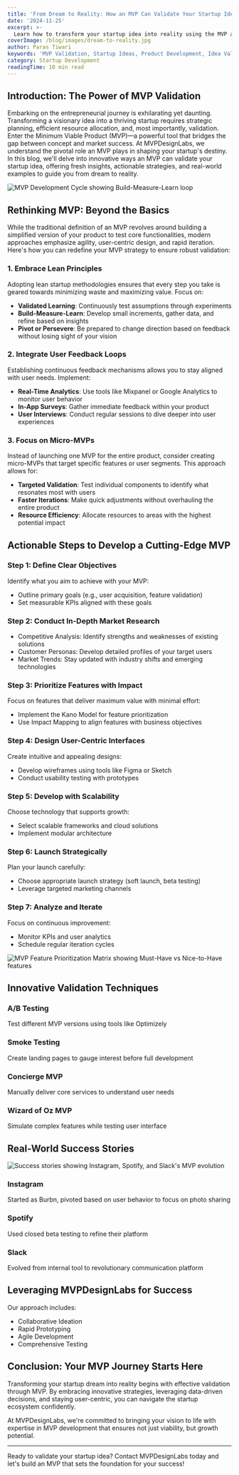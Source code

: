 ```yaml
---
title: 'From Dream to Reality: How an MVP Can Validate Your Startup Idea'
date: '2024-11-25'
excerpt: >-
  Learn how to transform your startup idea into reality using the MVP approach. Discover practical steps, validation techniques, and real-world examples to minimize risks and maximize success potential.
coverImage: /blog/images/dream-to-reality.jpg
author: Paras Tiwari
keywords: 'MVP Validation, Startup Ideas, Product Development, Idea Validation, Market Testing, Product-Market Fit'
category: Startup Development
readingTime: 10 min read
---
```


## Introduction: The Power of MVP Validation

Embarking on the entrepreneurial journey is exhilarating yet daunting. Transforming a visionary idea into a thriving startup requires strategic planning, efficient resource allocation, and, most importantly, validation. Enter the Minimum Viable Product (MVP)—a powerful tool that bridges the gap between concept and market success. At MVPDesignLabs, we understand the pivotal role an MVP plays in shaping your startup's destiny. In this blog, we'll delve into innovative ways an MVP can validate your startup idea, offering fresh insights, actionable strategies, and real-world examples to guide you from dream to reality.

![MVP Development Cycle showing Build-Measure-Learn loop](/blog/images/mvp-cycle.jpg)

## Rethinking MVP: Beyond the Basics

While the traditional definition of an MVP revolves around building a simplified version of your product to test core functionalities, modern approaches emphasize agility, user-centric design, and rapid iteration. Here's how you can redefine your MVP strategy to ensure robust validation:

### 1. Embrace Lean Principles

Adopting lean startup methodologies ensures that every step you take is geared towards minimizing waste and maximizing value. Focus on:

- **Validated Learning**: Continuously test assumptions through experiments
- **Build-Measure-Learn**: Develop small increments, gather data, and refine based on insights
- **Pivot or Persevere**: Be prepared to change direction based on feedback without losing sight of your vision

### 2. Integrate User Feedback Loops

Establishing continuous feedback mechanisms allows you to stay aligned with user needs. Implement:

- **Real-Time Analytics**: Use tools like Mixpanel or Google Analytics to monitor user behavior
- **In-App Surveys**: Gather immediate feedback within your product
- **User Interviews**: Conduct regular sessions to dive deeper into user experiences

### 3. Focus on Micro-MVPs

Instead of launching one MVP for the entire product, consider creating micro-MVPs that target specific features or user segments. This approach allows for:

- **Targeted Validation**: Test individual components to identify what resonates most with users
- **Faster Iterations**: Make quick adjustments without overhauling the entire product
- **Resource Efficiency**: Allocate resources to areas with the highest potential impact

## Actionable Steps to Develop a Cutting-Edge MVP

### Step 1: Define Clear Objectives

Identify what you aim to achieve with your MVP:

- Outline primary goals (e.g., user acquisition, feature validation)
- Set measurable KPIs aligned with these goals

### Step 2: Conduct In-Depth Market Research

- Competitive Analysis: Identify strengths and weaknesses of existing solutions
- Customer Personas: Develop detailed profiles of your target users
- Market Trends: Stay updated with industry shifts and emerging technologies

### Step 3: Prioritize Features with Impact

Focus on features that deliver maximum value with minimal effort:

- Implement the Kano Model for feature prioritization
- Use Impact Mapping to align features with business objectives

### Step 4: Design User-Centric Interfaces

Create intuitive and appealing designs:

- Develop wireframes using tools like Figma or Sketch
- Conduct usability testing with prototypes

### Step 5: Develop with Scalability

Choose technology that supports growth:

- Select scalable frameworks and cloud solutions
- Implement modular architecture

### Step 6: Launch Strategically

Plan your launch carefully:

- Choose appropriate launch strategy (soft launch, beta testing)
- Leverage targeted marketing channels

### Step 7: Analyze and Iterate

Focus on continuous improvement:

- Monitor KPIs and user analytics
- Schedule regular iteration cycles

![MVP Feature Prioritization Matrix showing Must-Have vs Nice-to-Have features](/blog/images/feature-matrix.jpg)

## Innovative Validation Techniques

### A/B Testing
Test different MVP versions using tools like Optimizely

### Smoke Testing
Create landing pages to gauge interest before full development

### Concierge MVP
Manually deliver core services to understand user needs

### Wizard of Oz MVP
Simulate complex features while testing user interface

## Real-World Success Stories

![Success stories showing Instagram, Spotify, and Slack's MVP evolution](/blog/images/success-stories.jpg)

### Instagram
Started as Burbn, pivoted based on user behavior to focus on photo sharing

### Spotify
Used closed beta testing to refine their platform

### Slack
Evolved from internal tool to revolutionary communication platform

## Leveraging MVPDesignLabs for Success

Our approach includes:

- Collaborative Ideation
- Rapid Prototyping
- Agile Development
- Comprehensive Testing

## Conclusion: Your MVP Journey Starts Here

Transforming your startup dream into reality begins with effective validation through MVP. By embracing innovative strategies, leveraging data-driven decisions, and staying user-centric, you can navigate the startup ecosystem confidently.

At MVPDesignLabs, we're committed to bringing your vision to life with expertise in MVP development that ensures not just viability, but growth potential.

---

Ready to validate your startup idea? Contact MVPDesignLabs today and let's build an MVP that sets the foundation for your success!